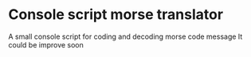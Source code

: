 # Console script morse translator

A small console script for coding and decoding morse code message
It could be improve soon
